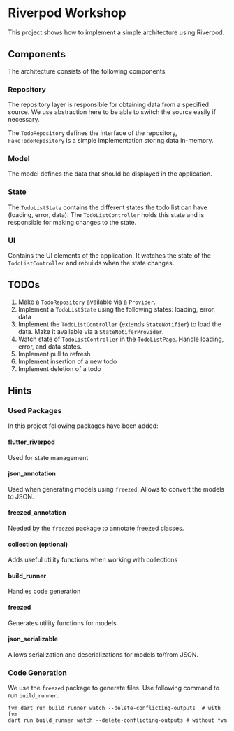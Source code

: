 # Riverpod Workshop

This project shows how to implement a simple architecture using Riverpod.

## Components
The architecture consists of the following components:

### Repository
The repository layer is responsible for obtaining data from a specified source.
We use abstraction here to be able to switch the source easily if necessary.

The `TodoRepository` defines the interface of the repository, `FakeTodoRepository` is a simple implementation storing data in-memory.

### Model 
The model defines the data that should be displayed in the application.

### State
The `TodoListState` contains the different states the todo list can have (loading, error, data).
The `TodoListController` holds this state and is responsible for making changes to the state.

### UI
Contains the UI elements of the application. It watches the state of the `TodoListController` and rebuilds when the state changes.

## TODOs

1. Make a `TodoRepository` available via a `Provider`.
2. Implement a `TodoListState` using the following states: loading, error, data 
3. Implement the `TodoListController` (extends `StateNotifier`) to load the data. Make it available via a `StateNotiferProvider`.
4. Watch state of `TodoListController` in the `TodoListPage`. Handle loading, error, and data states.
5. Implement pull to refresh
6. Implement insertion of a new todo
7. Implement deletion of a todo

## Hints

### Used Packages
In this project following packages have been added:

#### flutter_riverpod
Used for state management

#### json_annotation
Used when generating models using `freezed`. Allows to convert the models to JSON.

#### freezed_annotation
Needed by the `freezed` package to annotate freezed classes.

#### collection (optional)
Adds useful utility functions when working with collections

#### build_runner
Handles code generation

#### freezed
Generates utility functions for models

#### json_serializable
Allows serialization and deserializations for models to/from JSON.

### Code Generation
We use the `freezed` package to generate files. Use following command to run `build_runner`.
```shell
fvm dart run build_runner watch --delete-conflicting-outputs  # with fvm
dart run build_runner watch --delete-conflicting-outputs # without fvm  
```